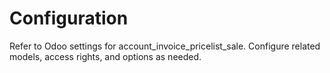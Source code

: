 # Configuration

Refer to Odoo settings for account_invoice_pricelist_sale. Configure related models, access rights, and options as needed.
